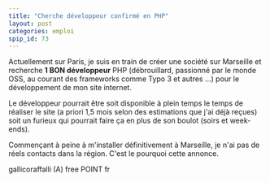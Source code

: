 ```yaml
---
title: "Cherche développeur confirmé en PHP"
layout: post
categories: emploi
spip_id: 73
---
```

Actuellement sur Paris, je suis en train de créer une société sur Marseille et recherche **1 BON développeur** PHP (débrouillard, passionné par le monde OSS, au courant des frameworks comme Typo 3 et autres …) pour le développement de mon site internet.

Le développeur pourrait être soit disponible à plein temps le temps de réaliser le site (a priori 1,5 mois selon des estimations que j'ai déjà reçues) soit un furieux qui pourrait faire ça en plus de son boulot (soirs et week-ends).

Commençant à peine à m'installer définitivement à Marseille, je n'ai pas de réels contacts dans la région.
C'est le pourquoi cette annonce.

gallicoraffalli (A) free POINT fr